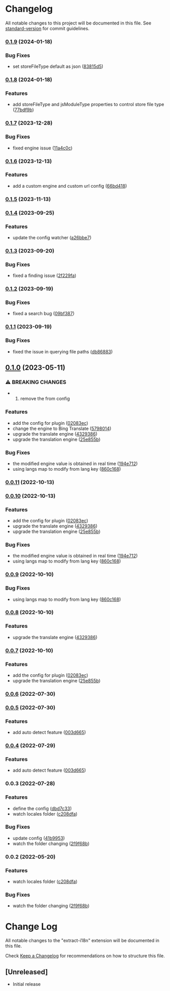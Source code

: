 # Changelog

All notable changes to this project will be documented in this file. See [standard-version](https://github.com/conventional-changelog/standard-version) for commit guidelines.

### [0.1.9](https://github.com/heruiwoniou/extract-i18n/compare/v0.1.8...v0.1.9) (2024-01-18)

### Bug Fixes

- set storeFileType default as json ([83815d5](https://github.com/heruiwoniou/extract-i18n/commit/83815d52a185b139d366851dbf5e8d63e88003fa))

### [0.1.8](https://github.com/heruiwoniou/extract-i18n/compare/v0.1.7...v0.1.8) (2024-01-18)

### Features

- add storeFileType and jsModuleType properties to control store file type ([77bdf9b](https://github.com/heruiwoniou/extract-i18n/commit/77bdf9baad52e9296d5bc0dcbc7ce8371782fcd5))

### [0.1.7](https://github.com/heruiwoniou/extract-i18n/compare/v0.1.6...v0.1.7) (2023-12-28)

### Bug Fixes

- fixed engine issue ([11a4c0c](https://github.com/heruiwoniou/extract-i18n/commit/11a4c0c019a6f28e42b729348e1ef6c2b7592a8f))

### [0.1.6](https://github.com/heruiwoniou/extract-i18n/compare/v0.1.5...v0.1.6) (2023-12-13)

### Features

- add a custom engine and custom url config ([66bd418](https://github.com/heruiwoniou/extract-i18n/commit/66bd4184aae26591a3eb591e5f79ce522ecc29c8))

### [0.1.5](https://github.com/heruiwoniou/extract-i18n/compare/v0.1.4...v0.1.5) (2023-11-13)

### [0.1.4](https://github.com/heruiwoniou/extract-i18n/compare/v0.1.3...v0.1.4) (2023-09-25)

### Features

- update the config watcher ([a26bbe7](https://github.com/heruiwoniou/extract-i18n/commit/a26bbe768e256bd2ba4672f03e75fcb75cb76ed3))

### [0.1.3](https://github.com/heruiwoniou/extract-i18n/compare/v0.1.2...v0.1.3) (2023-09-20)

### Bug Fixes

- fixed a finding issue ([2f229fa](https://github.com/heruiwoniou/extract-i18n/commit/2f229faddffdae7766f59c9c165b606b6847e4f0))

### [0.1.2](https://github.com/heruiwoniou/extract-i18n/compare/v0.1.1...v0.1.2) (2023-09-19)

### Bug Fixes

- fixed a search bug ([09bf387](https://github.com/heruiwoniou/extract-i18n/commit/09bf387e874a95c8ed88815d369ccd58f8faa3e4))

### [0.1.1](https://github.com/heruiwoniou/extract-i18n/compare/v0.1.0...v0.1.1) (2023-09-19)

### Bug Fixes

- fixed the issue in querying file paths ([db86883](https://github.com/heruiwoniou/extract-i18n/commit/db868830ca0e29e71adfa8218a8ceb530e39b0d0))

## [0.1.0](https://github.com/heruiwoniou/extract-i18n/compare/v0.0.6...v0.1.0) (2023-05-11)

### ⚠ BREAKING CHANGES

- 1. remove the from config

### Features

- add the config for plugin ([02083ec](https://github.com/heruiwoniou/extract-i18n/commit/02083ec8697d2843fde0358e95d9d58d762949c5))
- change the engine to Bing Translate ([5798014](https://github.com/heruiwoniou/extract-i18n/commit/579801404395854d87944ea4030c9ea64486ad3a))
- upgrade the translate engine ([4329386](https://github.com/heruiwoniou/extract-i18n/commit/43293864214b5cdec55ca386ffb9abb4fb639ebe))
- upgrade the translation engine ([25e855b](https://github.com/heruiwoniou/extract-i18n/commit/25e855b62c0cbf84307c4e763830f8056e3e4261))

### Bug Fixes

- the modified engine value is obtained in real time ([194e712](https://github.com/heruiwoniou/extract-i18n/commit/194e7125d8380ba7a8b59b14e2c9d065ba6486bb))
- using langs map to modify from lang key ([860c168](https://github.com/heruiwoniou/extract-i18n/commit/860c16837512635e50187dc0da62e0fb66099f2f))

### [0.0.11](https://github.com/heruiwoniou/extract-i18n/compare/v0.0.10...v0.0.11) (2022-10-13)

### [0.0.10](https://github.com/heruiwoniou/extract-i18n/compare/v0.0.6...v0.0.10) (2022-10-13)

### Features

- add the config for plugin ([02083ec](https://github.com/heruiwoniou/extract-i18n/commit/02083ec8697d2843fde0358e95d9d58d762949c5))
- upgrade the translate engine ([4329386](https://github.com/heruiwoniou/extract-i18n/commit/43293864214b5cdec55ca386ffb9abb4fb639ebe))
- upgrade the translation engine ([25e855b](https://github.com/heruiwoniou/extract-i18n/commit/25e855b62c0cbf84307c4e763830f8056e3e4261))

### Bug Fixes

- the modified engine value is obtained in real time ([194e712](https://github.com/heruiwoniou/extract-i18n/commit/194e7125d8380ba7a8b59b14e2c9d065ba6486bb))
- using langs map to modify from lang key ([860c168](https://github.com/heruiwoniou/extract-i18n/commit/860c16837512635e50187dc0da62e0fb66099f2f))

### [0.0.9](https://github.com/heruiwoniou/extract-i18n/compare/v0.0.8...v0.0.9) (2022-10-10)

### Bug Fixes

- using langs map to modify from lang key ([860c168](https://github.com/heruiwoniou/extract-i18n/commit/860c16837512635e50187dc0da62e0fb66099f2f))

### [0.0.8](https://github.com/heruiwoniou/extract-i18n/compare/v0.0.7...v0.0.8) (2022-10-10)

### Features

- upgrade the translate engine ([4329386](https://github.com/heruiwoniou/extract-i18n/commit/43293864214b5cdec55ca386ffb9abb4fb639ebe))

### [0.0.7](https://github.com/heruiwoniou/extract-i18n/compare/v0.0.6...v0.0.7) (2022-10-10)

### Features

- add the config for plugin ([02083ec](https://github.com/heruiwoniou/extract-i18n/commit/02083ec8697d2843fde0358e95d9d58d762949c5))
- upgrade the translation engine ([25e855b](https://github.com/heruiwoniou/extract-i18n/commit/25e855b62c0cbf84307c4e763830f8056e3e4261))

### [0.0.6](https://github.com/heruiwoniou/extract-i18n/compare/v0.0.5...v0.0.6) (2022-07-30)

### [0.0.5](https://github.com/heruiwoniou/extract-i18n/compare/v0.0.3...v0.0.5) (2022-07-30)

### Features

- add auto detect feature ([003d665](https://github.com/heruiwoniou/extract-i18n/commit/003d6659fa770c6aee9a475efe206c62a14a968a))

### [0.0.4](https://github.com/heruiwoniou/extract-i18n/compare/v0.0.3...v0.0.4) (2022-07-29)

### Features

- add auto detect feature ([003d665](https://github.com/heruiwoniou/extract-i18n/commit/003d6659fa770c6aee9a475efe206c62a14a968a))

### 0.0.3 (2022-07-28)

### Features

- define the config ([dbd7c33](https://github.com/heruiwoniou/extract-i18n/commit/dbd7c3376e524d396fb013a4d41ec44f067f486e))
- watch locales folder ([c208dfa](https://github.com/heruiwoniou/extract-i18n/commit/c208dfac58848a22b91e1b9eec6711926512f072))

### Bug Fixes

- update config ([41b9953](https://github.com/heruiwoniou/extract-i18n/commit/41b9953d698fa0989b5a38b3ef1030c5ca861032))
- watch the folder changing ([2f9f68b](https://github.com/heruiwoniou/extract-i18n/commit/2f9f68bf9b9118a81a15e591b4053dec37618e50))

### 0.0.2 (2022-05-20)

### Features

- watch locales folder ([c208dfa](https://github.com/heruiwoniou/extract-i18n/commit/c208dfac58848a22b91e1b9eec6711926512f072))

### Bug Fixes

- watch the folder changing ([2f9f68b](https://github.com/heruiwoniou/extract-i18n/commit/2f9f68bf9b9118a81a15e591b4053dec37618e50))

# Change Log

All notable changes to the "extract-i18n" extension will be documented in this file.

Check [Keep a Changelog](http://keepachangelog.com/) for recommendations on how to structure this file.

## [Unreleased]

- Initial release
